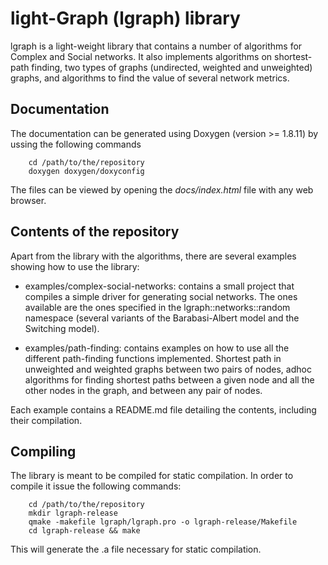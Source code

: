# light-Graph (lgraph) library

lgraph is a light-weight library that contains a number of algorithms for Complex and Social networks.
It also implements algorithms on shortest-path finding, two types of graphs (undirected, weighted and
unweighted) graphs, and algorithms to find the value of several network metrics.

## Documentation

The documentation can be generated using Doxygen (version >= 1.8.11) by ussing the following commands

		cd /path/to/the/repository
		doxygen doxygen/doxyconfig

The files can be viewed by opening the _docs/index.html_ file with any web browser.

## Contents of the repository

Apart from the library with the algorithms, there are several examples showing how to use the library:

- examples/complex-social-networks: contains a small project that compiles a simple driver for generating
social networks. The ones available are the ones specified in the lgraph::networks::random namespace
(several variants of the Barabasi-Albert model and the Switching model).

- examples/path-finding: contains examples on how to use all the different path-finding functions
implemented. Shortest path in unweighted and weighted graphs between two pairs of nodes, adhoc
algorithms for finding shortest paths between a given node and all the other nodes in the graph,
and between any pair of nodes.

Each example contains a README.md file detailing the contents, including their compilation.

## Compiling

The library is meant to be compiled for static compilation. In order to compile it issue the following
commands:

		cd /path/to/the/repository
		mkdir lgraph-release
		qmake -makefile lgraph/lgraph.pro -o lgraph-release/Makefile
		cd lgraph-release && make

This will generate the .a file necessary for static compilation.

